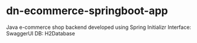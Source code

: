 # dn-ecommerce-springboot-app
Java e-commerce shop backend developed using Spring Initializr
Interface: SwaggerUI
DB: H2Database
